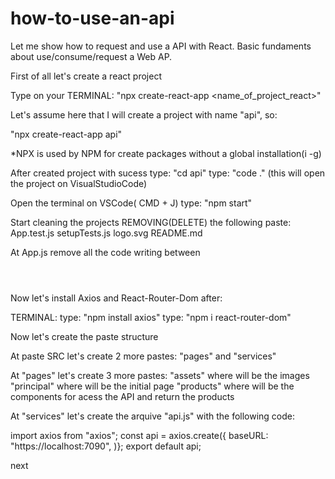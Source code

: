 # how-to-use-an-api
Let me show how to request and use a API with React. Basic fundaments about use/consume/request a Web AP. 

First of all let's create a react project

Type on your TERMINAL: "npx create-react-app <name_of_project_react>"

Let's assume here that I will create a project with name "api", so:

"npx create-react-app api"

*NPX is used by NPM for create packages without a global installation(i -g)

After created project with sucess
type: "cd api"
type: "code ."  (this will open the project on VisualStudioCode)

Open the terminal on VSCode( CMD + J)
type: "npm start"


Start cleaning the projects REMOVING(DELETE) the following paste:
App.test.js 
setupTests.js
logo.svg
README.md

At App.js remove all the code writing between <header></header>

Now let's install Axios and React-Router-Dom after:

TERMINAL:
type: "npm install axios"
type: "npm i react-router-dom"

Now let's create the paste structure 

At paste SRC let's create 2 more pastes: "pages" and "services"

At "pages" let's create 3 more pastes: 
"assets" where will be the images
"principal" where will be the initial page
"products" where will be the components for acess the API and return the products

At "services" let's create the arquive "api.js" with the following code:

import axios from "axios";
const api = axios.create({
    baseURL: "https://localhost:7090",
)};
export default api;

next 
